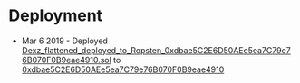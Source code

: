 # Deployment

* Mar 6 2019 - Deployed [Dexz_flattened_deployed_to_Ropsten_0xdbae5C2E6D50AEe5ea7C79e76B070F0B9eae4910.sol](Dexz_flattened_deployed_to_Ropsten_0xdbae5C2E6D50AEe5ea7C79e76B070F0B9eae4910.sol) to [0xdbae5C2E6D50AEe5ea7C79e76B070F0B9eae4910](https://ropsten.etherscan.io/address/0xdbae5C2E6D50AEe5ea7C79e76B070F0B9eae4910)
